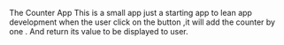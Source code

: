The Counter App
This is a small app just a starting app to lean app development 
when the user click on the button ,it will add the counter by one . 
And return its value to be displayed to user.
